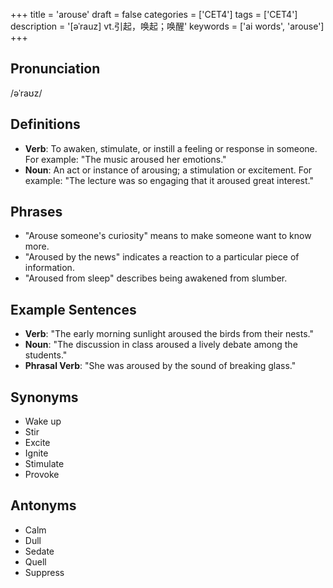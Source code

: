 +++
title = 'arouse'
draft = false
categories = ['CET4']
tags = ['CET4']
description = '[əˈrauz] vt.引起，唤起；唤醒'
keywords = ['ai words', 'arouse']
+++

## Pronunciation
/əˈraʊz/

## Definitions
- **Verb**: To awaken, stimulate, or instill a feeling or response in someone. For example: "The music aroused her emotions."
- **Noun**: An act or instance of arousing; a stimulation or excitement. For example: "The lecture was so engaging that it aroused great interest."

## Phrases
- "Arouse someone's curiosity" means to make someone want to know more.
- "Aroused by the news" indicates a reaction to a particular piece of information.
- "Aroused from sleep" describes being awakened from slumber.

## Example Sentences
- **Verb**: "The early morning sunlight aroused the birds from their nests."
- **Noun**: "The discussion in class aroused a lively debate among the students."
- **Phrasal Verb**: "She was aroused by the sound of breaking glass."

## Synonyms
- Wake up
- Stir
- Excite
- Ignite
- Stimulate
- Provoke

## Antonyms
- Calm
- Dull
- Sedate
- Quell
- Suppress
